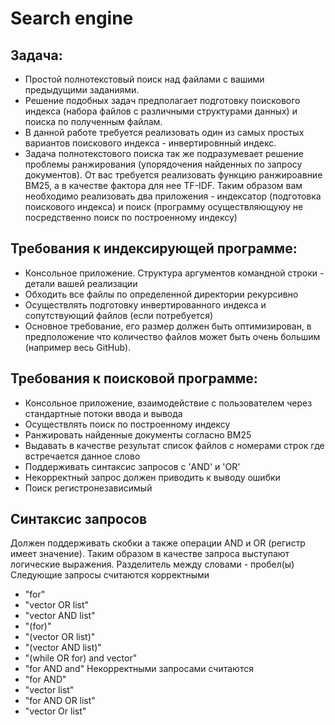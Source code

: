 # Search engine
## Задача:
- Проcтой полнотекстовый поиск над файлами с вашими предыдущими заданиями.
- Решение подобных задач предполагает подготовку поискового индекса (набора файлов с различными структурами данных) и поиска по полученным файлам.
- В данной работе требуется реализовать один из самых простых вариантов поискового индекса - инвертировнный индекс.
- Задача полнотекстового поиска так же подразумевает решение проблемы ранжирования (упорядочения найденных по запросу документов). От вас требуется реализовать функцию ранжироавние BM25, а в качестве фактора для нее TF-IDF.
Таким образом вам необходимо реализовать два приложения - индексатор (подготовка поискового индекса) и поиск (программу осуществляющуюу не посредственно поиск по построенному индексу)
## Требования к индексирующей программе:
- Консольное приложение. Структура аргументов командной строки - детали вашей реализации
- Обходить все файлы по определенной директории рекурсивно
- Осуществлять подготовку инвертированного индекса и сопутствующий файлов (если потребуется)
- Основное требование, его размер должен быть оптимизирован, в предположение что количество файлов может быть очень большим (например весь GitHub).
## Требования к поисковой программе:
- Консольное приложение, взаимодействие с пользователем через стандартные потоки ввода и вывода
- Осуществлять поиск по построенному индексу
- Ранжировать найденные документы согласно BM25
- Выдавать в качестве результат список файлов с номерами строк где встречается данное слово
- Поддерживать синтаксис запросов с 'AND' и 'OR'
- Некорректный запрос должен приводить к выводу ошибки
- Поиск регистронезависимый
## Синтаксис запросов
Должен поддерживать скобки а также операции AND и OR (регистр имеет значение). Таким образом в качестве запроса выступают логические выражения. Разделитель между словами - пробел(ы)
Следующие запросы считаются корректными
- "for"
- "vector OR list"
- "vector AND list"
- "(for)"
- "(vector OR list)"
- "(vector AND list)"
- "(while OR for) and vector"
- "for AND and"
Некорректными запросами считаются
- "for AND"
- "vector list"
- "for AND OR list"
- "vector Or list"
